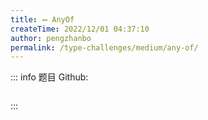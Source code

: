 ```yaml
---
title: ➖ AnyOf
createTime: 2022/12/01 04:37:10
author: pengzhanbo
permalink: /type-challenges/medium/any-of/
---
```


::: info 题目
Github: []()

```ts

```

:::
